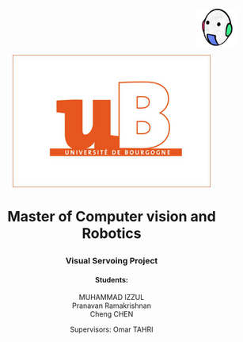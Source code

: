 <p align="right">  
   <img src = "images/vibot.png" width = 80>
</p >

<p align="center">  
   <img src = "images/ub.png" width = 400>
</p >

# <p align="center">Master of Computer vision and Robotics</p >   
<h3 align="center">Visual Servoing Project</h3> 

<h4 align="center">Students: </h4>

<p align="center">MUHAMMAD IZZUL<br> Pranavan Ramakrishnan<br> Cheng CHEN </p >  

<p align="center"> Supervisors: Omar TAHRI</p >  
   

